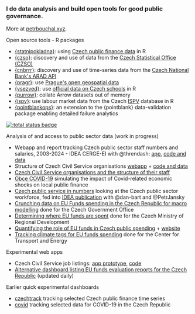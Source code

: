 ### I do data analysis and build open tools for good public governance.

More at [petrbouchal.xyz](https://petrbouchal.xyz).

Open source tools - R packages

- [{statnipokladna}](https://petrbouchal.xyz/statnipokladna): using [Czech public finance data](https://monitor.statnipokladna.cz) in R
- [{czso}](https://petrbouchal.xyz/czso): discovery and use of data from the [Czech Statistical Office (CZSO)](https://czso.cz)
- [{cnbrrr}](https://petrbouchal.xyz/cnbrrr): discovery and use of time-series data from the [Czech National Bank's ARAD API](https://www.cnb.cz/arad/)
- [{pragr}](https://petrbouchal.xyz/pragr): use [Prague's open geospatial data](https://www.geoportalpraha.cz/)
- [{vsezved}](https://petrbouchal.xyz/vsezved): use [official data on Czech schools](stistko.uiv.cz/) in R
- [{purrow}](https://petrbouchal.xyz/purrrow): collate Arrow datasets out of memory
- [{ispv}](https://petrbouchal.xyz/ispv): use labour market data from the Czech [ISPV](https://ispv.cz) database in R
- [{pointblankops}](https://petrbouchal.xyz/pointblankops): an extension to the {pointblank} data-validation package enabling detailed failure analytics

[![:total status badge](https://petrbouchal.r-universe.dev/badges/:total)](https://petrbouchal.r-universe.dev)

Analysis of and access to public sector data (work in progress)

- Webapp and report tracking Czech public sector staff numbers and salaries, 2003-2024 - IDEA CERGE-EI with @threndash: [app](), [code and data]()
- Structure of Czech Civil Service organisations [webapp](https://petrbouchal.xyz/mapa-statu/) + [code and data](https://github.com/petrbouchal/mapa-statu/)
- [Czech Civil Service organisations and the structure of their staff](https://petrbouchal.xyz/systemizace)
- [Obce COVID-19](obce-covid19.netlify.app/) simulating the impact of Covid-related economic shocks on local public finance
- [Czech public service in numbers](https://github.com/petrbouchal/urednici/) looking at the Czech public sector workforce, fed into [IDEA publication](https://idea.cerge-ei.cz/zpravy/statni-zamestnanci-a-urednici-kde-pracuji-a-za-kolik) with @dan-bart and @PetrJansky
- [Crunching data on EU Funds spending in the Czech Republic for macro modelling](https://esifunguji.petrbouchal.xyz/) done for the Czech Government Office
- [Determining where EU funds are spent](https://github.com/petrbouchal/kdesif) done for the Czech Ministry of Regional Development
- [Quantifying the role of EU funds in Czech public spending](https://github.com/petrbouchal/esifinancuji) + [website](https://esifinancuji.petrbouchal.xyz/)
- [Tracking climate tags for EU funds spending](https://github.com/cdeorgcz/esiftagging) done for the Center for Transport and Energy

Experimental web apps

- Czech Civil Service job listings: [app prototype](https://sluzstatu.netlify.app/), [code](https://github.com/petrbouchal/statnisluzba-jobs)
- [Alternative dashboard listing EU funds evaluation reports for the Czech Republic](https://petrbouchal.xyz/esif-evaluace/) (updated daily)

Earlier quick experimental dashboards

- [czechtrack](https://petrbouchal.xyz/czechtrack) tracking selected Czech public finance time series 
- [covid](https://petrbouchal.xyz/covid) tracking selected data for COVID-19 in the Czech Republic

<!--
**petrbouchal/petrbouchal** is a ✨ _special_ ✨ repository because its `README.md` (this file) appears on your GitHub profile.

Here are some ideas to get you started:

- 🔭 I’m currently working on ...
- 🌱 I’m currently learning ...
- 👯 I’m looking to collaborate on ...
- 🤔 I’m looking for help with ...
- 💬 Ask me about ...
- 📫 How to reach me: ...
- 😄 Pronouns: ...
- ⚡ Fun fact: ...
-->

<a rel="me" href="https://fosstodon.org/@petrbouchal"></a>
<a rel="me" href="https://mastodon.cloud/@petrbouchal"></a>
